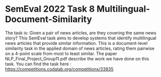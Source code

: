 # SemEval 2022 Task 8 Multilingual-Document-Similarity
The task is: Given a pair of news articles, are they covering the same news story?
This SemEval task aims to develop systems that identify multilingual news articles that provide similar information.
This is a document-level similarity task in the applied domain of news articles, rating them pairwise on a 4-point scale from most to least similar. The paper NLP_Final_Project_Group11.pdf describe the work we have done on this task. 
You can find the task here : https://competitions.codalab.org/competitions/33835
